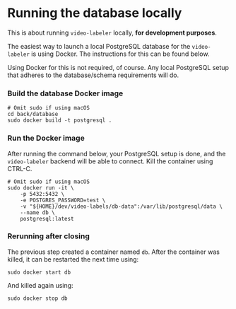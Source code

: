 # Running the database locally

This is about running `video-labeler` locally, **for development purposes**.

The easiest way to launch a local PostgreSQL database for the `video-labeler` is using Docker. The instructions for this can be found below.

Using Docker for this is not required, of course. Any local PostgreSQL setup that adheres to the database/schema requirements will do.

### Build the database Docker image

```
# Omit sudo if using macOS
cd back/database
sudo docker build -t postgresql .
```

### Run the Docker image

After running the command below, your PostgreSQL setup is done, and the `video-labeler` backend will be able to connect. Kill the container using CTRL-C.

```
# Omit sudo if using macOS
sudo docker run -it \
    -p 5432:5432 \
    -e POSTGRES_PASSWORD=test \
    -v "${HOME}/dev/video-labels/db-data":/var/lib/postgresql/data \
    --name db \
    postgresql:latest
```

### Rerunning after closing

The previous step created a container named `db`. After the container was killed, it can be restarted the next time using:

```
sudo docker start db
```

And killed again using:

```
sudo docker stop db
```
